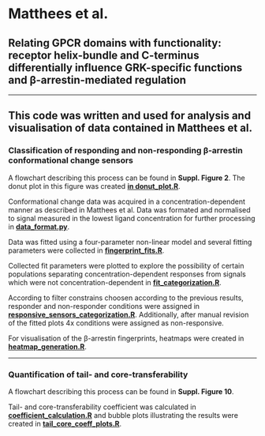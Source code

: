 # Matthees et al.
## Relating GPCR domains with functionality: receptor helix-bundle and C-terminus differentially influence GRK-specific functions and β-arrestin-mediated regulation

---
This 
code was written and used for analysis and visualisation of data contained in Matthees et al.
---

### Classification of responding and non-responding β-arrestin conformational change sensors ###
A flowchart describing this process can be found in **Suppl. Figure 2**. 
The donut plot in this figure was created 
[**in donut_plot.R**](https://github.com/mo-yoda/Matthees_fingerprints/blob/master/donut_plot.R).

Conformational change data was acquired in a concentration-dependent manner as described in Matthees et al.
Data was formated and normalised to signal measured in the lowest ligand concentration for further processing
in 
[**data_format.py**](https://github.com/mo-yoda/Matthees_fingerprints/blob/master/data_format.py).

Data was fitted using a four-parameter non-linear model and several fitting parameters were collected in 
[**fingerprint_fits.R**](https://github.com/mo-yoda/Matthees_fingerprints/blob/master/fingerprint_fits.R).

Collected fit parameters were plotted to explore the possibility of certain populations separating
concentration-dependent responses from signals which were not concentration-dependent in 
[**fit_categorization.R**](https://github.com/mo-yoda/Matthees_fingerprints/blob/master/fit_categorization.R).

According to filter constrains choosen according to the previous results, responder and non-responder conditions
were assigned in 
[**responsive_sensors_categorization.R**](https://github.com/mo-yoda/Matthees_fingerprints/blob/master/responsive_sensors_categorization.R). 
Additionally, after manual revision of the fitted plots 4x conditions were assigned as non-responsive.

For visualisation of the β-arrestin fingerprints, heatmaps were created in 
[**heatmap_generation.R**](https://github.com/mo-yoda/Matthees_fingerprints/blob/master/heatmap_generation.R).

---

### Quantification of tail- and core-transferability ###
A flowchart describing this process can be found in **Suppl. Figure 10**.

Tail- and core-transferability coefficient was calculated in 
[**coefficient_calculation.R**](https://github.com/mo-yoda/Matthees_fingerprints/blob/master/coefficient_calculation.R)
and bubble plots illustrating the results were created in 
[**tail_core_coeff_plots.R**](https://github.com/mo-yoda/Matthees_fingerprints/blob/master/tail_core_coeff_plots.R).
